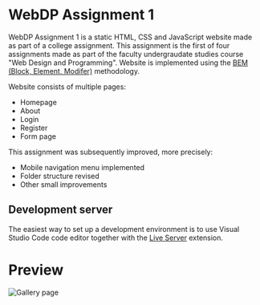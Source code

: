 # WebDP Assignment 1

WebDP Assignment 1 is a static HTML, CSS and JavaScript website made as part of a college assignment.
This assignment is the first of four assignments made as part of the faculty undergraudate studies course "Web Design and Programming".
Website is implemented using the [BEM (Block, Element, Modifer)](https://en.bem.info/methodology/) methodology.

Website consists of multiple pages:

- Homepage
- About
- Login
- Register
- Form page

This assignment was subsequently improved, more precisely:

- Mobile navigation menu implemented
- Folder structure revised
- Other small improvements

## Development server

The easiest way to set up a development environment is to use Visual Studio Code code editor
together with the [Live Server](https://marketplace.visualstudio.com/items?itemName=ritwickdey.LiveServer) extension.

# Preview

![Gallery page](https://github.com/tskobic/webdp-assignment-1/blob/main/public/assets/images/gallery_page_screenshot.png)
